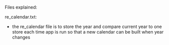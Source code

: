 Files explained:

re_calendar.txt:

- the re_calendar file is to store the year and compare current year to one store each time app is run so that a new calendar can be built 
when year changes